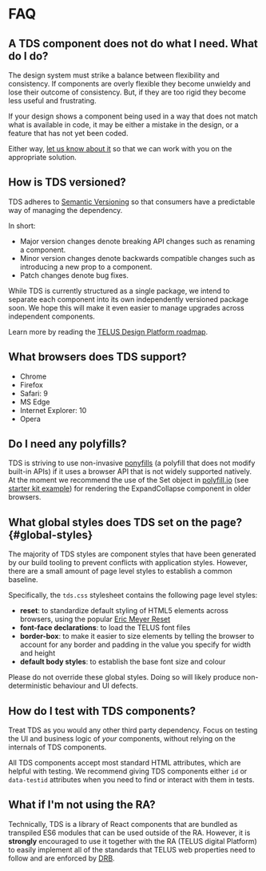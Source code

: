 # FAQ

## A TDS component does not do what I need. What do I do?

The design system must strike a balance between flexibility and consistency. If components are overly flexible they become unwieldy and lose their outcome of consistency. But, if they are too rigid they become less useful and frustrating.

If your design shows a component being used in a way that does not match what is available in code, it may be either a mistake in the design, or a feature that has not yet been coded.

Either way, [let us know about it](../contact.md) so that we can work with you on the appropriate solution.

## How is TDS versioned?

TDS adheres to [Semantic Versioning](https://semver.org/) so that consumers have a predictable way of managing the dependency.

In short:

* Major version changes denote breaking API changes such as renaming a component.
* Minor version changes denote backwards compatible changes such as introducing a new prop to a component.
* Patch changes denote bug fixes.

While TDS is currently structured as a single package, we intend to separate each component into its own independently versioned package soon. We hope this will make it even easier to manage upgrades across independent components.

Learn more by reading the [TELUS Design Platform roadmap](../roadmap.md).

## What browsers does TDS support?

* Chrome
* Firefox
* Safari: 9
* MS Edge
* Internet Explorer: 10
* Opera

## Do I need any polyfills?

TDS is striving to use non-invasive [ponyfills](https://github.com/sindresorhus/ponyfill) (a polyfill that does
not modify built-in APIs) if it uses a browser API that is not widely supported natively. At the moment we
recommend the use of the Set object in [polyfill.io](https://polyfill.io/v2/docs/) (see 
[starter kit example][starter-kit-polyfill]) for rendering the ExpandCollapse component in older browsers.

## What global styles does TDS set on the page? {#global-styles}

The majority of TDS styles are component styles that have been generated by our build tooling to prevent conflicts with application styles. However, there are a small amount of page level styles to establish a common baseline.

Specifically, the `tds.css` stylesheet contains the following page level styles:

* **reset**: to standardize default styling of HTML5 elements across browsers, using the popular [Eric Meyer Reset](http://meyerweb.com/eric/tools/css/reset/)
* **font-face declarations**: to load the TELUS font files
* **border-box**: to make it easier to size elements by telling the browser to account for any border and padding in the value you specify for width and height
* **default body styles**: to establish the base font size and colour

Please do not override these global styles. Doing so will likely produce non-deterministic behaviour and UI defects.

## How do I test with TDS components?

Treat TDS as you would any other third party dependency. Focus on testing the UI and business logic of _your_ components, without relying on the internals of TDS components.

All TDS components accept most standard HTML attributes, which are helpful with testing. We recommend giving TDS components either `id` or `data-testid` attributes when you need to find or interact with them in tests.

## What if I'm not using the RA?

Technically, TDS is a library of React components that are bundled as transpiled ES6 modules that can be used outside of the RA. However, it is **strongly** encouraged to use it together with the RA (TELUS digital Platform) to easily implement all of the standards that TELUS web properties need to follow and are enforced by [DRB](https://drb.telus.com).

[starter-kit-polyfill]: https://github.com/telusdigital/telus-isomorphic-starter-kit/blob/4d2ab3608c6868f9ab10429e6037fb4f26372686/ui/src/server/registerServerSideRenderMiddleware.jsx#L131
